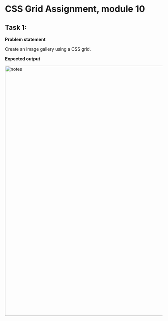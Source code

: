 # CSS Grid Assignment, module 10

## Task 1:

**Problem statement**

Create an image gallery using a CSS grid.

**Expected output**

<img src="https://drive.google.com/uc?export=view&id=1mYU8XOXdjbKbgATC0ru4KoorHBLf6ChL" width="800px"  alt="notes"/>
